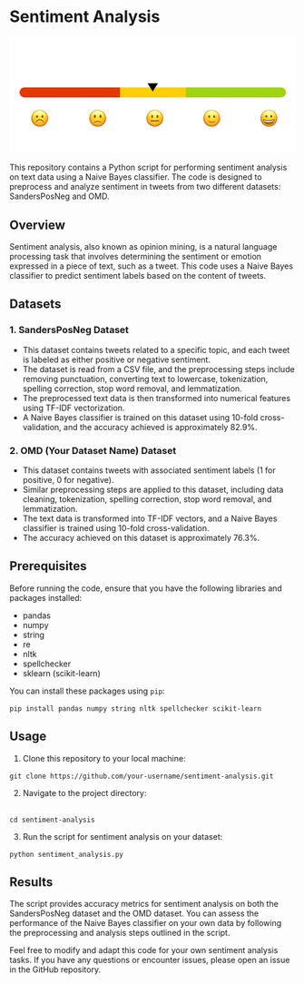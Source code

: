 # Sentiment Analysis 

![logo](sentiment.gif)

This repository contains a Python script for performing sentiment analysis on text data using a Naive Bayes classifier. The code is designed to preprocess and analyze sentiment in tweets from two different datasets: SandersPosNeg and OMD.

## Overview

Sentiment analysis, also known as opinion mining, is a natural language processing task that involves determining the sentiment or emotion expressed in a piece of text, such as a tweet. This code uses a Naive Bayes classifier to predict sentiment labels based on the content of tweets.

## Datasets

### 1. SandersPosNeg Dataset
- This dataset contains tweets related to a specific topic, and each tweet is labeled as either positive or negative sentiment.
- The dataset is read from a CSV file, and the preprocessing steps include removing punctuation, converting text to lowercase, tokenization, spelling correction, stop word removal, and lemmatization.
- The preprocessed text data is then transformed into numerical features using TF-IDF vectorization.
- A Naive Bayes classifier is trained on this dataset using 10-fold cross-validation, and the accuracy achieved is approximately 82.9%.

### 2. OMD (Your Dataset Name) Dataset
- This dataset contains tweets with associated sentiment labels (1 for positive, 0 for negative).
- Similar preprocessing steps are applied to this dataset, including data cleaning, tokenization, spelling correction, stop word removal, and lemmatization.
- The text data is transformed into TF-IDF vectors, and a Naive Bayes classifier is trained using 10-fold cross-validation.
- The accuracy achieved on this dataset is approximately 76.3%.

## Prerequisites

Before running the code, ensure that you have the following libraries and packages installed:

- pandas
- numpy
- string
- re
- nltk
- spellchecker
- sklearn (scikit-learn)

You can install these packages using `pip`:
```
pip install pandas numpy string nltk spellchecker scikit-learn
```

## Usage

1. Clone this repository to your local machine:

```
git clone https://github.com/your-username/sentiment-analysis.git
```

2. Navigate to the project directory:


```

cd sentiment-analysis

```

3. Run the script for sentiment analysis on your dataset:

```
python sentiment_analysis.py
```

## Results

The script provides accuracy metrics for sentiment analysis on both the SandersPosNeg dataset and the OMD dataset. You can assess the performance of the Naive Bayes classifier on your own data by following the preprocessing and analysis steps outlined in the script.


Feel free to modify and adapt this code for your own sentiment analysis tasks. If you have any questions or encounter issues, please open an issue in the GitHub repository.
